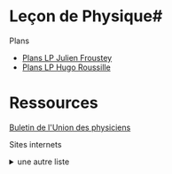 # Leçon de Physique#

Plans

- [Plans LP Julien Froustey](Plans_JF_2019.pdf) 
- [Plans LP Hugo Roussille](plans_lecon_physique.pdf) 

# Ressources

[Buletin de l'Union des physiciens](/leçon-physique/ressources-internet/BUP/BUP.md) 

Sites internets
<details>
  <summary>
    une autre liste
  </summary>


